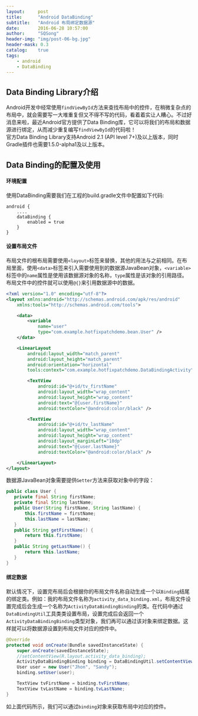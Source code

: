 ```yaml
---
layout:     post
title:      "Android DataBinding"
subtitle:   "Android 布局绑定数据源"
date:       2016-06-28 10:57:00
author:     "SQSong"
header-img: "img/post-06-bg.jpg"
header-mask: 0.3
catalog:    true
tags:
    - android
    - DataBinding
---
```


## Data Binding Library介绍
Android开发中经常使用`findViewById`方法来查找布局中的控件，在稍微复杂点的布局中，就会需要写一大堆重复但又不得不写的代码，看着着实让人糟心。不过好消息来啦，最近Android官方提供了Data Binding库，它可以将我们的布局和数据源进行绑定，从而减少重复编写`findViewById`的代码啦！<br>
官方Data Binding Library支持Android 2.1 (API level 7+)及以上版本，同时Gradle插件也需要1.5.0-alpha1及以上版本。

## Data Binding的配置及使用

#### 环境配置
使用DataBinding需要我们在工程的build.gradle文件中配置如下代码:

```
android {
    ....
    dataBinding {
        enabled = true
    }
}
```

#### 设置布局文件
布局文件的根布局需要使用`<layout>`标签来替换，其他的用法与之前相同。在布局里面，使用`<data>`标签来引入需要使用到的数据源JavaBean对象，`<variable>`标签中的`name`属性是使用该数据源对象的名称，`type`属性是该对象的引用路径。布局文件中的控件就可以使用`@{}`来引用数据源中的数据。

```xml
<?xml version="1.0" encoding="utf-8"?>
<layout xmlns:android="http://schemas.android.com/apk/res/android"
    xmlns:tools="http://schemas.android.com/tools">

    <data>
        <variable
            name="user"
            type="com.example.hotfixpatchdemo.bean.User" />
    </data>

    <LinearLayout
        android:layout_width="match_parent"
        android:layout_height="match_parent"
        android:orientation="horizontal"
        tools:context="com.example.hotfixpatchdemo.DataBindingActivity">

        <TextView
            android:id="@+id/tv_firstName"
            android:layout_width="wrap_content"
            android:layout_height="wrap_content"
            android:text="@{user.firstName}"
            android:textColor="@android:color/black" />

        <TextView
            android:id="@+id/tv_lastName"
            android:layout_width="wrap_content"
            android:layout_height="wrap_content"
            android:layout_marginLeft="10dp"
            android:text="@{user.lastName}"
            android:textColor="@android:color/black" />

    </LinearLayout>
</layout>
```

数据源JavaBean对象需要提供`Getter`方法来获取对象中的字段：

```java
public class User {
   private final String firstName;
   private final String lastName;
   public User(String firstName, String lastName) {
       this.firstName = firstName;
       this.lastName = lastName;
   }
   public String getFirstName() {
       return this.firstName;
   }
   public String getLastName() {
       return this.lastName;
   }
}
```

#### 绑定数据
默认情况下，设置完布局后会根据你的布局文件名称自动生成一个以`Binding`结尾的绑定类。例如：我的布局文件名称为`activity_data_binding.xml`，布局文件设置完成后会生成一个名称为`ActivityDataBindingBinding`的类。在代码中通过`DataBindingUtil`工具类类设置布局，设置完成后会返回一个`ActivityDataBindingBinding`类型对象，我们再可以通过该对象来绑定数据。这样就可以将数据源设置到布局文件对应的控件中。

```java
@Override
protected void onCreate(Bundle savedInstanceState) {
    super.onCreate(savedInstanceState);
    //setContentView(R.layout.activity_data_binding);
    ActivityDataBindingBinding binding = DataBindingUtil.setContentView(this, R.layout.activity_data_binding);
    User user = new User("Jhon", "Sandy");
    binding.setUser(user);

    TextView tvFirstName = binding.tvFirstName;
    TextView tvLastName = binding.tvLastName;
}
```
如上面代码所示，我们可以通过`binding`对象来获取布局中对应的控件。

